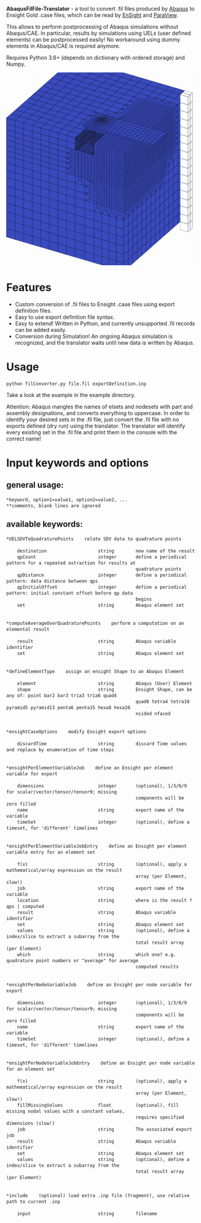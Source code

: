 **AbaqusFilFile-Translator** - a tool to convert .fil files produced by 
[Abaqus](https://www.3ds.com/products-services/simulia/products/abaqus/) to
Ensight Gold .case files, which can be read by 
[EnSight](https://www.ansys.com/products/fluids/ansys-ensight) 
and [ParaView](https://www.paraview.org/).

This allows to perform postprocessing of Abaqus simulations without Abaqus/CAE.
In particular, results by simulations using UELs (user defined elements) can 
be postprocessed easily! No workaround using dummy elements in Abaqus/CAE is required 
anymore.

Requires Python 3.6+ (depends on dictionary with ordered storage) and Numpy.

<p align="center">
  <img width="512" height="512" src="./share/hacc_disp_boomerang_10c.gif">
</p>


Features
===========================
*  Custom conversion  of .fil files to Ensight .case files using export definition files.
*  Easy to use export definition file syntax.
*  Easy to extend! Written in Python, and currently unsupported .fil records can be added easily.
*  Conversion during Simulation! An ongoing Abaqus simulation is recognized, and the translator waits until new data is written by Abaqus.

Usage
===========================

    python filConverter.py file.fil exportDefinition.inp
    
Take a look at the example in the example directory.

Attention: Abaqus mangles the names of elsets and nodesets with part and assembly designations, and converts everything to uppercase. 
In order to identify your desired sets in the .fil file, just convert the .fil file with no exports defined (dry run) using the translator.
The translator will identify every existing set in the .fil file and print them in the console with the correct name!

Input keywords and options
===========================

general usage: 
--------------
    
    *keyword, option1=value1, option2=value2, ...
    **comments, blank lines are ignored

available keywords:
-------------------

    *UELSDVToQuadraturePoints    relate SDV data to quadrature points

        destination                   string        new name of the result
        qpCount                       integer       define a periodical pattern for a repeated extraction for results at
                                                    quadrature points
        qpDistance                    integer       define a periodical pattern: data distance between qps
        qpInitialOffset               integer       define a periodical pattern: initial constant offset before qp data
                                                    begins
        set                           string        Abaqus element set


    *computeAverageOverQuadraturePoints    perform a computation on an elemental result

        result                        string        Abaqus variable identifier
        set                           string        Abaqus element set


    *defineElementType    assign an ensight Shape to an Abaqus Element

        element                       string        Abaqus (User) Element
        shape                         string        Ensight Shape, can be any of: point bar2 bar3 tria3 tria6 quad4
                                                    quad8 tetra4 tetra10 pyramid5 pyramid13 penta6 penta15 hexa8 hexa20
                                                    nsided nfaced


    *ensightCaseOptions    modify Ensight export options

        discardTime                   string        discard Time values and replace by enumeration of time steps


    *ensightPerElementVariableJob    define an Ensight per element variable for export

        dimensions                    integer       (optional), 1/3/6/9 for scalar/vector/tensor/tensor9; missing
                                                    components will be zero filled
        name                          string        export name of the variable
        timeSet                       integer       (optional), define a timeset, for 'different' timelines


    *ensightPerElementVariableJobEntry    define an Ensight per element variable entry for an element set

        f(x)                          string        (optional), apply a mathematical/array expression on the result
                                                    array (per Element, slow!)
        job                           string        export name of the variable
        location                      string        where is the result ? qps | computed
        result                        string        Abaqus variable identifier
        set                           string        Abaqus element set
        values                        string        (optional), define a index/slice to extract a subarray from the
                                                    total result array (per Element)
        which                         string        which one? e.g. quadrature point numbers or "average" for average
                                                    computed results


    *ensightPerNodeVariableJob    define an Ensight per node variable for export

        dimensions                    integer       (optional), 1/3/6/9 for scalar/vector/tensor/tensor9; missing
                                                    components will be zero filled
        name                          string        export name of the variable
        timeSet                       integer       (optional), define a timeset, for 'different' timelines


    *ensightPerNodeVariableJobEntry    define an Ensight per node variable for an element set

        f(x)                          string        (optional), apply a mathematical/array expression on the result
                                                    array (per Element, slow!)
        fillMissingValues             float         (optional), fill missing nodal values with a constant values,
                                                    requires specified dimensions (slow!)
        job                           string        The associated export job
        result                        string        Abaqus variable identifier
        set                           string        Abaqus element set
        values                        string        (optional), define a index/slice to extract a subarray from the
                                                    total result array (per Element)


    *include    (optional) load extra .inp file (fragment), use relative path to current .inp

        input                         string        filename
